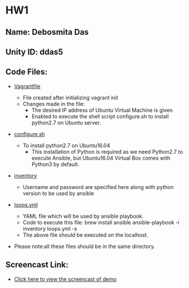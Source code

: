 # HW1

## Name: Debosmita Das     
## Unity ID: ddas5

## Code Files:
* [Vagrantfile](https://github.ncsu.edu/ddas5/HW1/blob/master/Vagrantfile) 
     - File created after initializing vagrant init
     - Changes made in the file:
          - The desired IP address of Ubuntu Virtual Machine is given
          - Enabled to execute the shell script configure.sh to install python2.7 on Ubuntu server.

* [configure.sh](https://github.ncsu.edu/ddas5/HW1/blob/master/configure.sh) 
     - To install python2.7 on Ubuntu16.04
          - This installation of Python is required as we need Python2.7 to execute Ansible, but Ubuntu16.04 Virtual Box comes with Python3 by default.
     
* [inventory](https://github.ncsu.edu/ddas5/HW1/blob/master/inventory) 
     - Username and password are specified here along with python version to be used by ansible

* [loops.yml](https://github.ncsu.edu/ddas5/HW1/blob/master/loops.yml) 
     - YAML file which will be used by ansible playbook.
     - Code to execute this file: 
          brew install ansible
          ansible-playbook -i inventory loops.yml -s
     - The above file should be executed on the localhost.

* Please note:all these files should be in the same directory.

## Screencast Link:
* [Click here to view the screencast of demo](https://www.youtube.com/watch?v=zyowyK9F3zg&feature=youtu.be)

